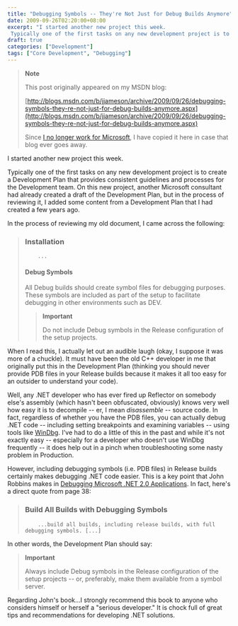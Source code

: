 ```yaml
---
title: "Debugging Symbols -- They're Not Just for Debug Builds Anymore"
date: 2009-09-26T02:20:00+08:00
excerpt: "I started another new project this week. 
 Typically one of the first tasks on any new development project is to create a Development Plan that provides consistent guidelines and processes for the Development team. On this new project, another Microsoft..."
draft: true
categories: ["Development"]
tags: ["Core Development", "Debugging"]
---
```


> **Note**
>
> This post originally appeared on my MSDN blog:
>
> [http://blogs.msdn.com/b/jjameson/archive/2009/09/26/debugging-symbols-they-re-not-just-for-debug-builds-anymore.aspx](http://blogs.msdn.com/b/jjameson/archive/2009/09/26/debugging-symbols-they-re-not-just-for-debug-builds-anymore.aspx)
>
> Since [I no longer work for Microsoft](/blog/jjameson/2011/09/02/last-day-with-microsoft), I have copied it here in case that blog                 ever goes away.

I started another new project this week.

Typically one of the first tasks on any new development project is to create a Development         Plan that provides consistent guidelines and processes for the Development team.         On this new project, another Microsoft consultant had already created a draft of         the Development Plan, but in the process of reviewing it, I added some content from         a Development Plan that I had created a few years ago.

In the process of reviewing my old document, I came across the following:

> ### Installation
>
>         ...
>         
>
> #### Debug Symbols
>
> All Debug builds should create symbol files for debugging purposes. These symbols             are included as part of the setup to facilitate debugging in other environments             such as DEV.
>
> > **Important**
> > 
> > Do not include Debug symbols in the Release configuration of the setup projects.

When I read this, I actually let out an audible laugh (okay, I suppose it was more         of a chuckle). It must have been the old C++ developer in me that originally put         this in the Development Plan (thinking you should never provide PDB files in your         Release builds because it makes it all too easy for an outsider to understand your         code).

Well, any .NET developer who has ever fired up Reflector on somebody else's assembly         (which hasn't been obfuscated, obviously) knows very well how easy it is to decompile         -- er, I mean *disassemble* -- source code. In fact, regardless of whether         you have the PDB files, you can actually debug .NET code -- including setting breakpoints         and examining variables -- using tools like [WinDbg](http://www.microsoft.com/whdc/devtools/debugging/default.mspx). I've had to do a little of this in the past and while it's not exactly         easy -- especially for a developer who doesn't use WinDbg frequently -- it does         help out in a pinch when troubleshooting some nasty problem in Production.

However, including debugging symbols (i.e. PDB files) in Release builds certainly         makes debugging .NET code easier. This is a key point that John Robbins makes in         [Debugging Microsoft .NET 2.0 Applications](http://amzn.com/0735622027).         In fact, here's a direct quote from page 38:

> ### Build All Builds with Debugging Symbols
>
>         ...build all builds, including release builds, with full debugging symbols. [...]

In other words, the Development Plan should say:

> **Important**
>
> Always include Debug symbols in the Release configuration of the setup projects -- or, preferably, make them available from a symbol server.

Regarding John's book...I strongly recommend this book to anyone who considers himself         or herself a "serious developer." It is chock full of great tips and recommendations         for developing .NET solutions.

